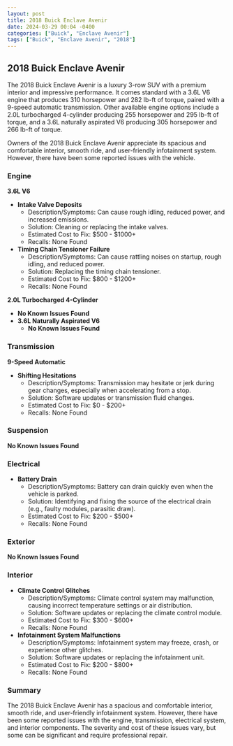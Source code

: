 ```yaml
---
layout: post
title: 2018 Buick Enclave Avenir
date: 2024-03-29 00:04 -0400
categories: ["Buick", "Enclave Avenir"]
tags: ["Buick", "Enclave Avenir", "2018"]
---
```

## 2018 Buick Enclave Avenir

The 2018 Buick Enclave Avenir is a luxury 3-row SUV with a premium interior and impressive performance. It comes standard with a 3.6L V6 engine that produces 310 horsepower and 282 lb-ft of torque, paired with a 9-speed automatic transmission. Other available engine options include a 2.0L turbocharged 4-cylinder producing 255 horsepower and 295 lb-ft of torque, and a 3.6L naturally aspirated V6 producing 305 horsepower and 266 lb-ft of torque. 

Owners of the 2018 Buick Enclave Avenir appreciate its spacious and comfortable interior, smooth ride, and user-friendly infotainment system. However, there have been some reported issues with the vehicle.

### Engine

**3.6L V6**
- **Intake Valve Deposits**
   - Description/Symptoms: Can cause rough idling, reduced power, and increased emissions.
   - Solution: Cleaning or replacing the intake valves.
   - Estimated Cost to Fix: $500 - $1000+
   - Recalls: None Found
- **Timing Chain Tensioner Failure**
   - Description/Symptoms: Can cause rattling noises on startup, rough idling, and reduced power.
   - Solution: Replacing the timing chain tensioner.
   - Estimated Cost to Fix: $800 - $1200+
   - Recalls: None Found

**2.0L Turbocharged 4-Cylinder**
- **No Known Issues Found**
- **3.6L Naturally Aspirated V6**
   - **No Known Issues Found**

### Transmission

**9-Speed Automatic**
- **Shifting Hesitations**
   - Description/Symptoms: Transmission may hesitate or jerk during gear changes, especially when accelerating from a stop.
   - Solution: Software updates or transmission fluid changes.
   - Estimated Cost to Fix: $0 - $200+
   - Recalls: None Found

### Suspension

**No Known Issues Found**

### Electrical

- **Battery Drain**
   - Description/Symptoms: Battery can drain quickly even when the vehicle is parked.
   - Solution: Identifying and fixing the source of the electrical drain (e.g., faulty modules, parasitic draw).
   - Estimated Cost to Fix: $200 - $500+
   - Recalls: None Found

### Exterior

**No Known Issues Found**

### Interior

- **Climate Control Glitches**
   - Description/Symptoms: Climate control system may malfunction, causing incorrect temperature settings or air distribution.
   - Solution: Software updates or replacing the climate control module.
   - Estimated Cost to Fix: $300 - $600+
   - Recalls: None Found
- **Infotainment System Malfunctions**
   - Description/Symptoms: Infotainment system may freeze, crash, or experience other glitches.
   - Solution: Software updates or replacing the infotainment unit.
   - Estimated Cost to Fix: $200 - $800+
   - Recalls: None Found

### Summary

The 2018 Buick Enclave Avenir has a spacious and comfortable interior, smooth ride, and user-friendly infotainment system. However, there have been some reported issues with the engine, transmission, electrical system, and interior components. The severity and cost of these issues vary, but some can be significant and require professional repair.
